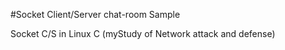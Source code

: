 #Socket Client/Server chat-room Sample

Socket C/S in Linux C
(myStudy of Network attack and defense)
